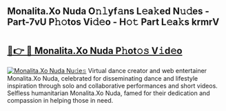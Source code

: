 ## Monalita.Xo Nuda O𝚗𝚕yf𝚊ns L𝚎a𝚔ed N𝚞𝚍es - Part-7vU P𝚑𝚘tos Vi𝚍𝚎o - H𝚘𝚝 Part L𝚎a𝚔s krmrV

# <h2><a href="http://kf7by9.oniu.top/?m=Monalita.Xo+Nuda">🔗👉 🔴 Monalita.Xo Nuda P𝚑ot𝚘𝚜 V𝚒d𝚎o</a></h2>

[![Monalita.Xo Nuda Nu𝚍e𝚜](https://i.imgur.com/0qMVB7G.gif)](http://kf7by9.oniu.top/?m=Monalita.Xo+Nuda)
Virtual dance creator and web entertainer Monalita.Xo Nuda, celebrated for disseminating dance and lifestyle inspiration through solo and collaborative performances and short videos. Selfless humanitarian Monalita.Xo Nuda, famed for their dedication and compassion in helping those in need.  
